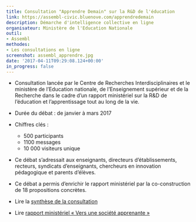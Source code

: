 ```yaml
---
title: Consultation "Apprendre Demain" sur la R&D de l'éducation
link: https://assembl-civic.bluenove.com/apprendredemain
description: Démarche d'intelligence collective en ligne
organisateur: Ministère de l'Education Nationale
outil:
- Assembl
methodes:
- Les consultations en ligne
screenshot: assembl_apprendre.jpg
date: '2017-04-11T09:29:08.124+00:00'
in_progress: false
---
```

* Consultation lancée par le Centre de Recherches Interdisciplinaires et le ministère de l’Education nationale, de l’Enseignement supérieur et de la Recherche dans le cadre d’un rapport ministériel sur la R&D de l’éducation et l’apprentissage tout au long de la vie.

* Durée du débat : de janvier à mars 2017

* Chiffres clés :
    * 500 participants
    * 1100 messages
    * 10 000 visiteurs unique

* Ce débat s’adressait aux enseignants, directeurs d’établissements, recteurs, syndicats d’enseignants, chercheurs en innovation pédagogique et parents d’élèves.

* Ce débat a permis d’enrichir le rapport ministériel par la co-construction de 18 propositions concrètes.

* Lire la [synthèse de la consultation](https://cri-paris.org/wp-content/uploads/2017/04/ANNEXE-Consult-ONLINE-MISE-EN-PAGE-LAST-1.pdf)

* Lire [rapport ministériel « Vers une société apprenante »](http://cache.media.education.gouv.fr/file/2017/40/3/Rapport_recherche_et_developpement_education_V2_756403.pdf)